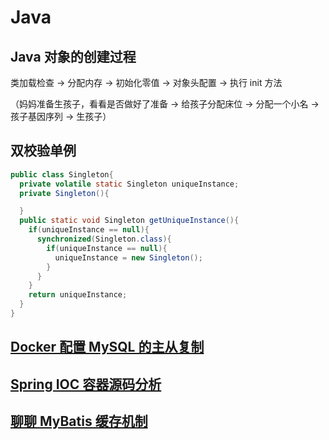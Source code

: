 <!-- ---
title: Java笔记
date: '2022-04-21'
sidebar: 'auto'
--- -->
# Java

## Java 对象的创建过程

类加载检查 -> 分配内存 -> 初始化零值 -> 对象头配置 -> 执行 init 方法

（妈妈准备生孩子，看看是否做好了准备 -> 给孩子分配床位 -> 分配一个小名 -> 孩子基因序列 -> 生孩子）

## 双校验单例

```java
public class Singleton{
  private volatile static Singleton uniqueInstance;
  private Singleton(){

  }
  public static void Singleton getUniqueInstance(){
    if(uniqueInstance == null){
      synchronized(Singleton.class){
        if(uniqueInstance == null){
          uniqueInstance = new Singleton();
        }
      }
    }
    return uniqueInstance;
  }
}
```

## [Docker 配置 MySQL 的主从复制](http://itboyhub.com/2021/01/28/docker-mysql/)

## [Spring IOC 容器源码分析](https://javadoop.com/post/spring-ioc)

## [聊聊 MyBatis 缓存机制](https://tech.meituan.com/2018/01/19/mybatis-cache.html)
